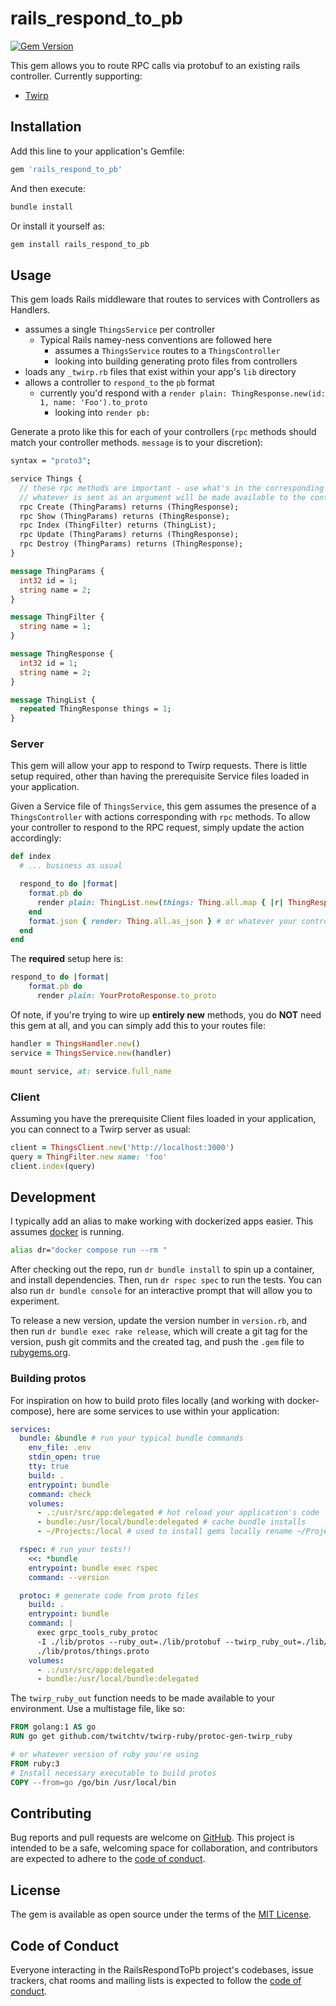 # rails_respond_to_pb

[![Gem Version](https://badge.fury.io/rb/rails_respond_to_pb.svg)](https://badge.fury.io/rb/rails_respond_to_pb)

This gem allows you to route RPC calls via protobuf to an existing rails controller. Currently supporting:

- [Twirp](https://github.com/twitchtv/twirp-ruby)

## Installation

Add this line to your application's Gemfile:

```ruby
gem 'rails_respond_to_pb'
```

And then execute:

```sh
bundle install
```

Or install it yourself as:

```sh
gem install rails_respond_to_pb
```

## Usage

This gem loads Rails middleware that routes to services with Controllers as Handlers.

- assumes a single `ThingsService` per controller
  - Typical Rails namey-ness conventions are followed here
    - assumes a `ThingsService` routes to a `ThingsController`
    - looking into building generating proto files from controllers
- loads any `_twirp.rb` files that exist within your app's `lib` directory
- allows a controller to `respond_to` the `pb` format
  - currently you'd respond with a `render plain: ThingResponse.new(id: 1, name: 'Foo').to_proto`
    - looking into `render pb:`

Generate a proto like this for each of your controllers (`rpc` methods should match your controller methods. `message` is to your discretion):

```proto
syntax = "proto3";

service Things {
  // these rpc methods are important - use what's in the corresponding ThingsController.
  // whatever is sent as an argument will be made available to the controller as `params`
  rpc Create (ThingParams) returns (ThingResponse);
  rpc Show (ThingParams) returns (ThingResponse);
  rpc Index (ThingFilter) returns (ThingList);
  rpc Update (ThingParams) returns (ThingResponse);
  rpc Destroy (ThingParams) returns (ThingResponse);
}

message ThingParams {
  int32 id = 1;
  string name = 2;
}

message ThingFilter {
  string name = 1;
}

message ThingResponse {
  int32 id = 1;
  string name = 2;
}

message ThingList {
  repeated ThingResponse things = 1;
}
```

### Server

This gem will allow your app to respond to Twirp requests. There is little setup required, other than having the prerequisite Service files loaded in your application.

Given a Service file of `ThingsService`, this gem assumes the presence of a `ThingsController` with actions corresponding with `rpc` methods. To allow your controller to respond to the RPC request, simply update the action accordingly:

```ruby
def index
  # ... business as usual

  respond_to do |format|
    format.pb do
      render plain: ThingList.new(things: Thing.all.map { |r| ThingResponse.new(r.as_json) }).to_proto
    end
    format.json { render: Thing.all.as_json } # or whatever your controller responds to usually
  end
end
```

The **required** setup here is:

```ruby
respond_to do |format|
    format.pb do
      render plain: YourProtoResponse.to_proto
```

Of note, if you're trying to wire up **entirely new** methods, you do **NOT** need this gem at all, and you can simply add this to your routes file:

```ruby
handler = ThingsHandler.new()
service = ThingsService.new(handler)

mount service, at: service.full_name
```

### Client

Assuming you have the prerequisite Client files loaded in your application, you can connect to a Twirp server as usual:

```ruby
client = ThingsClient.new('http://localhost:3000')
query = ThingFilter.new name: 'foo'
client.index(query)
```

## Development

I typically add an alias to make working with dockerized apps easier. This assumes [docker](https://docs.docker.com/get-docker/) is running.

```sh
alias dr="docker compose run --rm "
```

After checking out the repo, run `dr bundle install` to spin up a container, and install dependencies. Then, run `dr rspec spec` to run the tests. You can also run `dr bundle console` for an interactive prompt that will allow you to experiment.

To release a new version, update the version number in `version.rb`, and then run `dr bundle exec rake release`, which will create a git tag for the version, push git commits and the created tag, and push the `.gem` file to [rubygems.org](https://rubygems.org).

### Building protos

For inspiration on how to build proto files locally (and working with docker-compose), here are some services to use within your application:

```yaml
services:
  bundle: &bundle # run your typical bundle commands
    env_file: .env
    stdin_open: true
    tty: true
    build: .
    entrypoint: bundle
    command: check
    volumes:
      - .:/usr/src/app:delegated # hot reload your application's code
      - bundle:/usr/local/bundle:delegated # cache bundle installs
      - ~/Projects:/local # used to install gems locally rename ~/Projects to whichever dir your code lives in

  rspec: # run your tests!!
    <<: *bundle
    entrypoint: bundle exec rspec
    command: --version

  protoc: # generate code from proto files
    build: .
    entrypoint: bundle
    command: |
      exec grpc_tools_ruby_protoc
      -I ./lib/protos --ruby_out=./lib/protobuf --twirp_ruby_out=./lib/protobuf
      ./lib/protos/things.proto
    volumes:
      - .:/usr/src/app:delegated
      - bundle:/usr/local/bundle:delegated
```

The `twirp_ruby_out` function needs to be made available to your environment. Use a multistage file, like so:

```dockerfile
FROM golang:1 AS go
RUN go get github.com/twitchtv/twirp-ruby/protoc-gen-twirp_ruby

# or whatever version of ruby you're using
FROM ruby:3
# Install necessary executable to build protos
COPY --from=go /go/bin /usr/local/bin
```

## Contributing

Bug reports and pull requests are welcome on [GitHub](https://github.com/[USERNAME]/rails_respond_to_pb). This project is intended to be a safe, welcoming space for collaboration, and contributors are expected to adhere to the [code of conduct](https://github.com/[USERNAME]/rails_respond_to_pb/blob/main/CODE_OF_CONDUCT.md).

## License

The gem is available as open source under the terms of the [MIT License](https://opensource.org/licenses/MIT).

## Code of Conduct

Everyone interacting in the RailsRespondToPb project's codebases, issue trackers, chat rooms and mailing lists is expected to follow the [code of conduct](https://github.com/[USERNAME]/rails_respond_to_pb/blob/main/CODE_OF_CONDUCT.md).
